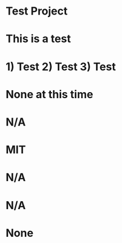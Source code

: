 # Test Project
# This is a test
# 1) Test 2) Test 3) Test 
# None at this time
# N/A
# MIT
# N/A
# N/A
# None

